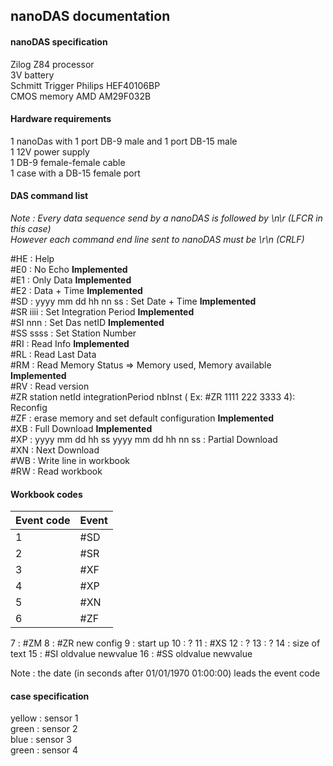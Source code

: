 ## nanoDAS documentation


#### nanoDAS specification

Zilog Z84 processor  
3V battery  
Schmitt Trigger Philips HEF40106BP  
CMOS memory AMD AM29F032B  

#### Hardware requirements
1 nanoDas with 1 port DB-9 male and 1 port DB-15 male  
1 12V power supply  
1 DB-9 female-female cable  
1 case with a DB-15 female port   

#### DAS command list

*Note : Every data sequence send by a nanoDAS is followed by \n\r (LFCR in this case)  
However each command end line sent to nanoDAS must  be  \r\n (CRLF)*  

  #HE : Help  
  #E0 : No Echo  **Implemented**     
  #E1 : Only Data **Implemented**    
  #E2 : Data + Time  **Implemented**  
  #SD : yyyy mm dd hh nn ss : Set Date + Time **Implemented**    
  #SR iiii : Set Integration Period  **Implemented**    
  #SI nnn : Set Das netID **Implemented**    
  #SS ssss : Set Station Number  
  #RI : Read Info **Implemented**  
  #RL : Read Last Data   
  #RM : Read Memory Status => Memory used, Memory available **Implemented**  
  #RV : Read version   
  #ZR station netId integrationPeriod nbInst ( Ex: #ZR 1111 222 3333 4): Reconfig   
  #ZF : erase memory and set default configuration **Implemented**   
  #XB : Full Download **Implemented**    
  #XP : yyyy mm dd hh ss yyyy mm dd hh nn ss : Partial Download  
  #XN : Next Download  
  #WB : Write line in workbook  
  #RW : Read workbook  


#### Workbook codes

  | Event code  | Event|
  |-------------|------|
  | 1           | #SD  |
  | 2           | #SR  |
  | 3           | #XF  |   
  | 4           | #XP  |
  | 5           | #XN  |
  | 6           | #ZF  |
   7          : #ZM 
   8          : #ZR new config 
   9          : start up
  10          : ? 
  11          : #XS 
  12          : ? 
  13          : ? 
  14          : size of text 
  15          : #SI oldvalue newvalue 
  16          : #SS oldvalue newvalue 
  
Note : the date (in seconds after 01/01/1970 01:00:00) leads the event code

#### case specification

yellow : sensor 1  
green : sensor 2  
blue : sensor 3   
green : sensor 4  


